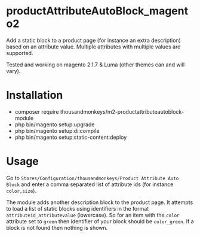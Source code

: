 # productAttributeAutoBlock_magento2
Add a static block to a product page (for instance an extra description) based on an attribute value. Multiple attributes with multiple values are supported. 

Tested and working on magento 2.1.7 & Luma (other themes can and will vary).

# Installation
- composer require thousandmonkeys/m2-productattributeautoblock-module
- php bin/magento setup:upgrade
- php bin/magento setup:di:compile
- php bin/magento setup:static-content:deploy

# Usage
Go to `Stores/Configuration/thousandmonkeys/Product Attribute Auto Block` and enter a comma separated list of attribute ids (for instance `color,size`). 

The module adds another description block to the product page. It attempts to load a list of static blocks using identifiers in the format `attributeid_attributevalue` (lowercase). So for an item with the `color` attribute set to `green` then identifier of your block should be `color_green`. If a block is not found then nothing is shown.
